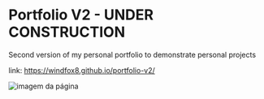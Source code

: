 # Portfolio V2 - UNDER CONSTRUCTION

Second version of my personal portfolio to demonstrate personal projects

link: https://windfox8.github.io/portfolio-v2/

![imagem da página](https://github.com/WindFox8/portfolio-v2/blob/main/example.gif)

